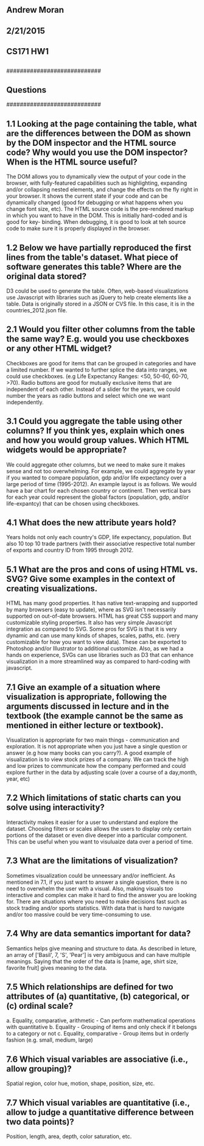 ## Andrew Moran
## 2/21/2015
## CS171 HW1
##
############################
## Questions
############################
##
## 1.1 Looking at the page containing the table, what are the differences between the DOM as shown by the DOM inspector and the HTML source code? Why would you use the DOM inspector? When is the HTML source useful?

The DOM allows you to dynamically view the output of your code in the browser, with
fully-featured capabilities such as highlighting, expanding and/or collapsing nested
elements, and change the effects on the fly right in your browser.  It shows the current
state if your code and can be dynamically changed (good for debugging or what happens
when you change font size, etc).  The HTML source code is the pre-rendered markup in
which you want to have in the DOM.  This is initially hard-coded and is good for key-
binding.  When debugging, it is good to look at teh source code to make sure it is
properly displayed in the browser.

## 1.2 Below we have partially reproduced the first lines from the table's dataset. What piece of software generates this table? Where are the original data stored?

D3 could be used to generate the table.  Often, web-based visualizations use
 Javascript with libraries such as jQuery to help create elements like a table.
 Data is originally stored in a JSON or CVS file.  In this case, it is in the
 countries_2012.json file.

## 2.1 Would you filter other columns from the table the same way? E.g. would you use checkboxes or any other HTML widget?

Checkboxes are good for items that can be grouped in categories and have a limited
number.  If we wanted to further splice the data into ranges, we could use checkboxes.
(e.g Life Expectancy Ranges: <50, 50-60, 60-70, >70).  Radio buttons are good for
mutually exclusive items that are independent of each other.  Instead of a slider
  for the years, we could number the years as radio buttons and select which one we
  want independently.

## 3.1 Could you aggregate the table using other columns? If you think yes, explain which ones and how you would group values. Which HTML widgets would be appropriate?

We could aggregate other columns, but we need to make sure it makes sense and not too
overwhelming.  For example, we could aggregate by year if you wanted to compare
population, gdp and/or life expectancy over a large period of time (1995-2012).
An example layout is as follows.  We would have a bar chart for each chosen country or
continent.  Then vertical bars for each year could represent the global factors
(population, gdp, and/or life-expantcy) that can be chosen using checkboxes.

## 4.1 What does the new attribute years hold?
Years holds not only each country's GDP, life expectancy, population. But also 10
 top 10 trade partners (with their associative respective total number of exports
 and country ID from 1995 through 2012.

## 5.1 What are the pros and cons of using HTML vs. SVG? Give some examples in the context of creating visualizations.

HTML has many good properties.  It has native text-wrapping and supported by many
browsers (easy to update), where as SVG isn't necessarily supported on out-of-date
browsers.  HTML has great CSS support and many customizable styling
properties.  It also has very simple Javascript integration as compared to SVG.
Some pros for SVG is that it is very dynamic and can use many kinds of shapes,
scales, paths, etc. (very customizable for how you want to view data).  These can
be exported to Photoshop and/or Illustrator to additional customize.  Also, as we had
a hands on experience, SVGs can use libraries such as D3 that can enhance visualization
in a more streamlined way as compared to hard-coding with javascript.

## 7.1 Give an example of a situation where visualization is appropriate, following the arguments discussed in lecture and in the textbook (the example cannot be the same as mentioned in either lecture or textbook).
Visualization is appropriate for two main things - communication and exploration. It is
not appropriate when you just have a single question or answer (e.g how many books can
you carry?).  A good example of visualization is to view stock prizes of a company.  We
can track the high and low prizes to communicate how the company performed and could
explore further in the data by adjusting scale (over a course of a day,month, year, etc)

## 7.2 Which limitations of static charts can you solve using interactivity?
Interactivity makes it easier for a user to understand and explore the dataset.
Choosing filters or scales allows the users to display only certain portions of the
dataset or even dive deeper into a particular component.  This can be useful when you
want to visuluaize data over a period of time.

## 7.3 What are the limitations of visualization?
Sometimes visualization could be unneessary and/or inefficient.  As mentioned in 7.1,
if you just want to answer a single question, there is no need to overwhelm the user
 with a visual.  Also, making visuals too interactive and complex can make it hard to
 find the answer you are looking for.  There are situations where you need to make
 decisions fast such as stock trading and/or sports statistics.  With data that is
   hard to navigate and/or too massive could be very time-consuming to use.

## 7.4 Why are data semantics important for data?
Semantics helps give meaning and structure to data.  As described in leture, an array
of ['Basil', 7, 'S', 'Pear'] is very ambiguous and can have multiple meanings. Saying
that the order of the data is [name, age, shirt size, favorite fruit] gives meaning to
the data.

## 7.5 Which relationships are defined for two attributes of (a) quantitative, (b) categorical, or (c) ordinal scale?
a. Equality, comparative, arithmetic
    - Can perform mathematical operations with quantitative
b. Equality
    - Grouping of items and only check if it belongs to a category or not
c. Equality, comparative
    - Group items but in orderly fashion (e.g. small, medium, large)

## 7.6 Which visual variables are associative (i.e., allow grouping)?
Spatial region, color hue, motion, shape, position, size, etc.

## 7.7 Which visual variables are quantitative (i.e., allow to judge a quantitative difference between two data points)?
Position, length, area, depth, color saturation, etc.
